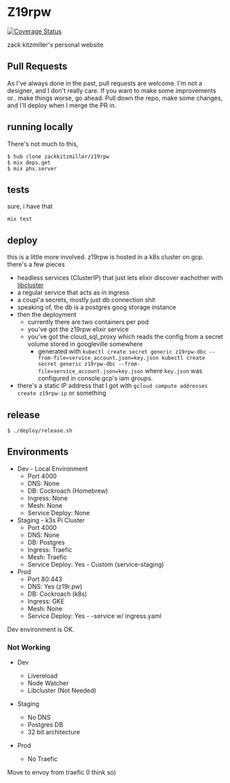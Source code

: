 # Z19rpw

[![Coverage Status](https://coveralls.io/repos/github/zackkitzmiller/z19rpw/badge.svg?branch=main)](https://coveralls.io/github/zackkitzmiller/z19rpw?branch=blog-api)

zack kitzmiller's personal website

## Pull Requests

As I've always done in the past, pull requests are welcome. I'm not a designer, and I don't really care. If you want to make some improvements or.. make things worse, go ahead. Pull down the repo, make some changes, and I'll deploy when I merge the PR in.

## running locally

There's not much to this,

```
$ hub clone zackkitzmiller/z19rpw
$ mix deps.get
$ mix phx.server
```

## tests

sure, i have that

```
mix test
```

## deploy

this is a little more involved. z19rpw is hosted in a k8s cluster on gcp. there's a few pieces

* headless services (ClusterIP) that just lets elixir discover eachother with [libcluster](https://github.com/bitwalker/libcluster)
* a regular service that acts as in ingress
* a coupl'a secrets, mostly just db connection shit
* speaking of, the db is a postgres goog storage instance
* then the deployment
    * currently there are two containers per pod
    * you've got the z19rpw elixir service
    * you've got the cloud_sql_proxy which reads the config from a secret volume stored in googleville somewhere
        * generated with `kubectl create secret generic z19rpw-dbc --from-file=service_account.json=key.json
kubectl create secret generic z19rpw-dbc --from-file=service_account.json=key.json` where `key.json` was configured in console.gcp's iam groups.
* there's a static IP address that I got with `gcloud compute addresses create z19rpw-ip` or something

## release

```
$ ./deploy/release.sh
```

## Environments
* Dev - Local Environment
    - Port 4000
    - DNS: None
    - DB: Cockroach (Homebrew)
    - Ingress: None
    - Mesh: None
    - Service Deploy: None
* Staging - k3s Pi Cluster
    - Port 4000
    - DNS: None
    - DB: Postgres
    - Ingress: Traefic
    - Mesh: Traefic
    - Service Deploy: Yes - Custom (service-staging)
* Prod
    - Port 80:443
    - DNS: Yes (z19r.pw)
    - DB: Cockroach (k8s)
    - Ingress: GKE
    - Mesh: None
    - Service Deploy: Yes - -service w/ ingress.yaml


Dev environment is OK.

### Not Working
* Dev
    - Livereload
    - Node Watcher
    - Libcluster (Not Needed)

* Staging
    - No DNS
    - Postgres DB
    - 32 bit architecture

* Prod
    - No Traefic


Move to envoy from traefic (I think so)
